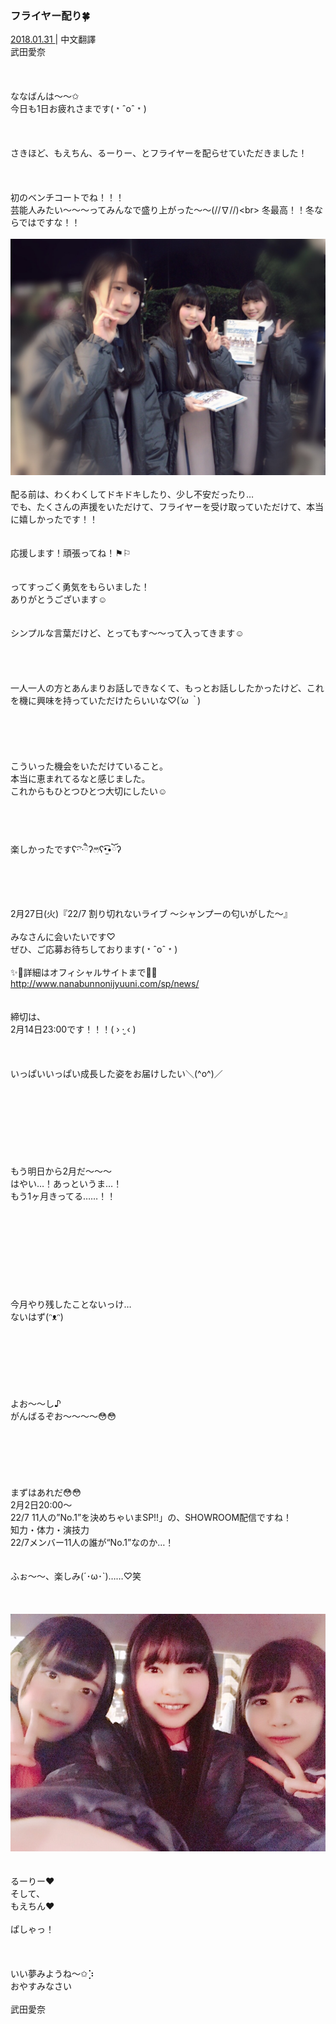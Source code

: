 ### フライヤー配り🍀
<a target="_blank" rel="noreferrer noopener" href="http://blog.nanabunnonijyuuni.com/s/n227/diary/detail/474?ima=1221&cd=blog">2018.01.31 </a>| 中文翻譯<a target="_blank" rel="noreferrer noopener" href=""></a><br>
武田愛奈<br><br><br><br>
ななばんは〜〜✩︎<br>
今日も1日お疲れさまです(﹡ˆoˆ﹡)<br><br><br><br>
さきほど、もえちん、るーりー、とフライヤーを配らせていただきました！<br><br><br><br>
初のベンチコートでね！！！<br>
芸能人みたい〜〜〜ってみんなで盛り上がった〜〜\(//∇//)\<br>
冬最高！！冬ならではですな！！<br><br>
<img src="../../../../../Album/Backup/Blog/Aina/Jan2018/20180131_Blog_Aina_1.jpg"><br><br>
配る前は、わくわくしてドキドキしたり、少し不安だったり…<br>
でも、たくさんの声援をいただけて、フライヤーを受け取っていただけて、本当に嬉しかったです！！<br><br><br>
応援します！頑張ってね！⚑︎⚐︎<br><br><br>
ってすっごく勇気をもらいました！<br>
ありがとうございます☺️<br><br><br>
シンプルな言葉だけど、とってもす〜〜って入ってきます☺️<br><br><br><br><br>
一人一人の方とあんまりお話しできなくて、もっとお話ししたかったけど、これを機に興味を持っていただけたらいいな♡(*´ω｀*)<br><br><br><br><br><br>
こういった機会をいただけていること。<br>
本当に恵まれてるなと感じました。<br>
これからもひとつひとつ大切にしたい☺️<br><br><br><br><br>
楽しかったですʕ·͡ˑ·ཻʔෆ⃛ʕ•̫͡•ོʔ<br><br><br><br><br>
2月27日(火)『22/7 割り切れないライブ 〜シャンプーの匂いがした〜』<br><br>
みなさんに会いたいです♡<br>
ぜひ、ご応募お待ちしております(﹡ˆoˆ﹡)<br><br>
✨🎀詳細はオフィシャルサイトまで🎀✨<br>
http://www.nanabunnonijyuuni.com/sp/news/<br><br><br>
締切は、<br>
2月14日23:00です！！！( › ·̮ ‹ )<br><br><br><br>
いっぱいいっぱい成長した姿をお届けしたい＼(^o^)／<br><br><br><br><br><br><br><br><br>
もう明日から2月だ〜〜〜<br>
はやい…！あっというま…！<br>
もう1ヶ月きってる……！！<br><br><br><br><br><br><br><br><br><br>
今月やり残したことないっけ…<br>
ないはず(ᵔᴥᵔ)<br><br><br><br><br><br><br><br>
よお〜〜し♪<br>
がんばるぞお〜〜〜〜😳😳<br><br><br><br><br><br><br>
まずはあれだ😳😳<br>
2月2日20:00〜<br>
22/7 11人の”No.1”を決めちゃいまSP!!」の、SHOWROOM配信ですね！<br>
知力・体力・演技力<br>
22/7メンバー11人の誰が“No.1”なのか…！<br><br><br>
ふぉ〜〜、楽しみ(´･ω･`)……♡笑<br><br><br><br>
<img src="../../../../../Album/Backup/Blog/Aina/Jan2018/20180131_Blog_Aina_2.jpg"><br><br><br>
るーりー❤︎<br>
そして、<br>
もえちん❤︎<br><br>
ぱしゃっ！<br><br><br><br>
いい夢みようね〜✩︎⡱<br>
おやすみなさい<br><br>
武田愛奈